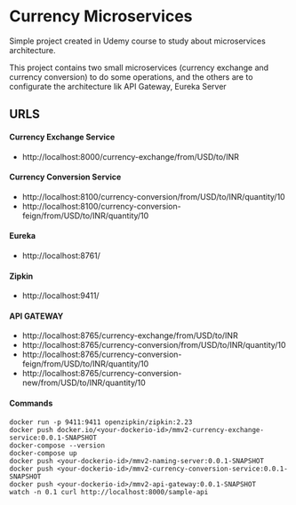 # Currency Microservices

Simple project created in Udemy course to study about microservices architecture.

This project contains two small microservices (currency exchange and currency conversion) to do some operations, and the others are to configurate the architecture lik API Gateway, Eureka Server

## URLS

#### Currency Exchange Service
- http://localhost:8000/currency-exchange/from/USD/to/INR

#### Currency Conversion Service
- http://localhost:8100/currency-conversion/from/USD/to/INR/quantity/10
- http://localhost:8100/currency-conversion-feign/from/USD/to/INR/quantity/10

#### Eureka
- http://localhost:8761/

#### Zipkin
- http://localhost:9411/

#### API GATEWAY
- http://localhost:8765/currency-exchange/from/USD/to/INR
- http://localhost:8765/currency-conversion/from/USD/to/INR/quantity/10
- http://localhost:8765/currency-conversion-feign/from/USD/to/INR/quantity/10
- http://localhost:8765/currency-conversion-new/from/USD/to/INR/quantity/10

#### Commands
```
docker run -p 9411:9411 openzipkin/zipkin:2.23
docker push docker.io/<your-dockerio-id>/mmv2-currency-exchange-service:0.0.1-SNAPSHOT
docker-compose --version
docker-compose up
docker push <your-dockerio-id>/mmv2-naming-server:0.0.1-SNAPSHOT
docker push <your-dockerio-id>/mmv2-currency-conversion-service:0.0.1-SNAPSHOT
docker push <your-dockerio-id>/mmv2-api-gateway:0.0.1-SNAPSHOT
watch -n 0.1 curl http://localhost:8000/sample-api
```
